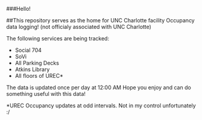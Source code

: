 ###Hello!

##This repository serves as the home for UNC Charlotte facility Occupancy data logging!
(not officialy associated with UNC Charlotte)

The following services are being tracked:
 - Social 704
 - SoVi
 - All Parking Decks
 - Atkins Library
 - All floors of UREC*

The data is updated once per day at 12:00 AM
Hope you enjoy and can do something useful with this data!

*UREC Occupancy updates at odd intervals. Not in my control unfortunately :/
